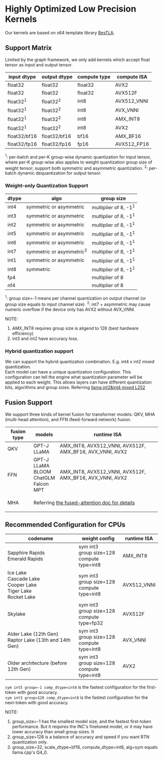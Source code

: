 # Highly Optimized Low Precision Kernels
Our kernels are based on x64 template library [BesTLA](../../bestla/README.md).
## Support Matrix
Limited by the graph framework, we only add kernels which accept float tensor as input and output tensor.

input dtype | output dtype | compute type | compute ISA
--- |---|---|---
float32 | float32 | float32 | AVX2
float32 | float32 | float32 | AVX512F
float32<sup>1</sup> | float32<sup>2</sup> | int8 | AVX512_VNNI
float32<sup>1</sup> | float32<sup>2</sup> | int8 | AVX_VNNI
float32<sup>1</sup> | float32<sup>2</sup> | int8 | AMX_INT8
float32<sup>1</sup> | float32<sup>2</sup> | int8 | AVX2
float32/bf16 | float32/bf16 | bf16 | AMX_BF16
float32/fp16 | float32/fp16 | fp16 | AVX512_FP16

<sup>1</sup>: per-batch and per-K group-wise dynamic quantization for input tensor, where per-K group-wise also applies to weight quantization
group size of weight tensor; support both symmetric and asymmetric quantization.
<sup>2</sup>: per-batch dynamic dequantization for output tensor.

### Weight-only Quantization Support
dtype | algo | group size
--- | --- | ---
int4 | symmetric or asymmetric | multiplier of 8, -1<sup>1</sup>
int3 | symmetric or asymmetric | multiplier of 8, -1<sup>1</sup>
int2 | symmetric or asymmetric | multiplier of 8, -1<sup>1</sup>
int5 | symmetric or asymmetric | multiplier of 8, -1<sup>1</sup>
int6 | symmetric or asymmetric | multiplier of 8, -1<sup>1</sup>
int7 | symmetric or asymmetric<sup>2</sup> | multiplier of 8, -1<sup>1</sup>
int1 | symmetric or asymmetric | multiplier of 8, -1<sup>1</sup>
int8 | symmetric | multiplier of 8, -1<sup>1</sup>
fp4 | | multiplier of 8
nf4 | | multiplier of 8

<sup>1</sup>: group size=-1 means per channel quantization on output channel (or group size equals to input channel size).
<sup>2</sup>: int7 + asymmetric may cause numeric overflow if the device only has AVX2 without AVX_VNNI.

NOTE:
1. AMX_INT8 requires group size is aligend to 128 (best hardware efficiency)
2. int3 and int2 have accuracy loss.

### Hybrid quantization support
We can support the hybrid quantization combination. E.g. int4 x int2 mixed quantization.   
Each model can have a unique quantization configuration.  This configuration can tell the engine what quantization parameter will be applied to each weight. This allows layers can have different quantization
bits, algorithms and group sizes. Referring [llama int2&int4 mixed L252](../models/llama/llama_utils.cpp)

## Fusion Support
We support three kinds of kernel fusion for transformer models: QKV, MHA (multi-head attention), and FFN (feed-forward network) fusion.

<table>
    <thead>
        <tr>
            <th>fusion type</th>
            <th>models</th>
            <th>runtime ISA</th>
        </tr>
    </thead>
    <tbody>
        <tr>
            <td>QKV</td>
            <td >GPT-J<br>LLaMA</td>
            <td>AMX_INT8, AVX512_VNNI, AVX512F, AMX_BF16, AVX_VNNI, AVX2</td>
        </tr>
        <tr>
            <td>FFN</td>
            <td>GPT-J<br>LLaMA<br>BLOOM<br>ChatGLM<br>Falcon<br>MPT</td>
            <td>AMX_INT8, AVX512_VNNI, AVX512F, AMX_BF16, AVX_VNNI, AVX2</td>
        </tr>
        <tr>
            <td>MHA</td>
            <td colspan=2>

Referring [the fused-attention doc for details](../docs/fused_attention.md#supported-models)
</td>
        </tr>
    </tbody>
</table>

## Recommended Configuration for CPUs
codename | weight config | runtime ISA
---|---|---
Sapphire Rapids<br>Emerald Rapids | sym int3<br>group size=128<br>compute type=int8 | AMX_INT8
Ice Lake<br>Cascade Lake<br>Cooper Lake<br>Tiger Lake<br>Rocket Lake | sym int3<br>group size=128<br>compute type=int8 | AVX512_VNNI
Skylake |  sym int3<br>group size=128<br>compute type=fp32 | AVX512F
Alder Lake (12th Gen)<br>Raptor Lake (13th and 14th Gen)| sym int3<br>group size=128<br>compute type=int8 | AVX_VNNI
Older architecture (before 12th Gen)|  sym int3<br>group size=128<br>compute type=int8 | AVX2

`sym int5 group=-1 comp_dtype=int8` is the fastest configuration for the first-token with good accuracy.  
`sym int3 group=128 comp_dtype=int8` is the fastest configuration for the next-token with good accuracy.

NOTE:  
1. group_size=-1 has the smallest model size, and the fastest first-token performance. But it requires the INC's finetuned model, or it may have lower accuracy than small group sizes. It 
2. group_size=128 is a balance of accuracy and speed if you want RTN quantization only.
3. group_size=32, scale_dtype=bf16, compute_dtype=int8, alg=sym equals llama.cpp's Q4_0.
